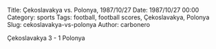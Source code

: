 Title: Çekoslavakya vs. Polonya, 1987/10/27
Date: 1987/10/27 00:00
Category: sports
Tags: football, football scores, Çekoslavakya, Polonya
Slug: cekoslavakya-vs-polonya
Author: carbonero


Çekoslavakya 3 - 1 Polonya
